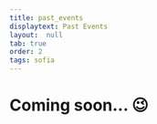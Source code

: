 ```yaml
---
title: past_events
displaytext: Past Events
layout:  null
tab: true
order: 2
tags: sofia
---
```


# Coming soon... 😉
